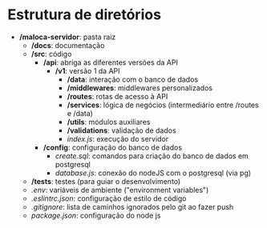 # Estrutura de diretórios

- **/maloca-servidor**: pasta raiz
    - **/docs**: documentação
    - **/src**: código
        - **/api**: abriga as diferentes versões da API
            - **/v1**: versão 1 da API
                - **/data**: interação com o banco de dados
                - **/middlewares**: middlewares personalizados
                - **/routes**: rotas de acesso à API
                - **/services**: lógica de negócios (intermediário entre /routes e /data)
                - **/utils**: módulos auxiliares
                - **/validations**: validação de dados
                - *index.js*: execução do servidor
        - **/config**: configuração do banco de dados
            - *create.sql*: comandos para criação do banco de dados em postgresql
            - *database.js*: conexão do nodeJS com o postgresql (via pg)
    - **/tests**: testes (para guiar o desenvolvimento)
    - *.env*: variáveis de ambiente ("environment variables")
    - *.eslintrc.json*: configuração de estilo de código
    - *.gitignore*: lista de caminhos ignorados pelo git ao fazer push
    - *package.json*: configuração do node js